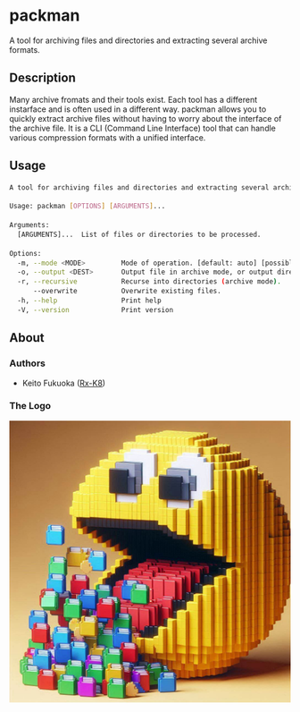 # packman
A tool for archiving files and directories and extracting several archive formats.

## Description
Many archive fromats and their tools exist.
Each tool has a different instarface and is often used in a different way.
packman allows you to quickly extract archive files without having to worry about the interface of the archive file.
It is a CLI (Command Line Interface) tool that can handle various compression formats with a unified interface.

## Usage

```sh
A tool for archiving files and directories and extracting several archive formats.

Usage: packman [OPTIONS] [ARGUMENTS]...

Arguments:
  [ARGUMENTS]...  List of files or directories to be processed.

Options:
  -m, --mode <MODE>         Mode of operation. [default: auto] [possible values: auto, archive, extract, list]
  -o, --output <DEST>       Output file in archive mode, or output directory in extraction mode
  -r, --recursive           Recurse into directories (archive mode).
      --overwrite           Overwrite existing files.
  -h, --help                Print help
  -V, --version             Print version

```

## About

### Authors
* Keito Fukuoka ([Rx-K8](https://github.com/Rx-K8))

### The Logo
![logo](site/assets/logo.jpeg)

